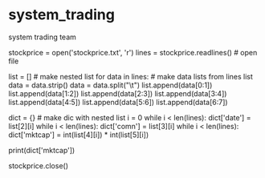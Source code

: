 # system_trading
system trading team


stockprice = open('stockprice.txt', 'r')
lines = stockprice.readlines()        # open file

list = []                             # make nested list 
for data in lines:                    # make data lists from lines list
	data = data.strip()
	data = data.split("\t")
	list.append(data[0:1])
	list.append(data[1:2])
	list.append(data[2:3])
	list.append(data[3:4])
	list.append(data[4:5])
	list.append(data[5:6])
	list.append(data[6:7])


dict = {}							  # make dic with nested list
i = 0
while i < len(lines):
	dict['date'] = list[2][i] 
while i < len(lines):
	dict['comn'] = list[3][i]
while i < len(lines):
	dict['mktcap'] = int(list[4][i]) * int(list[5][i])

print(dict['mktcap']) 

stockprice.close()
